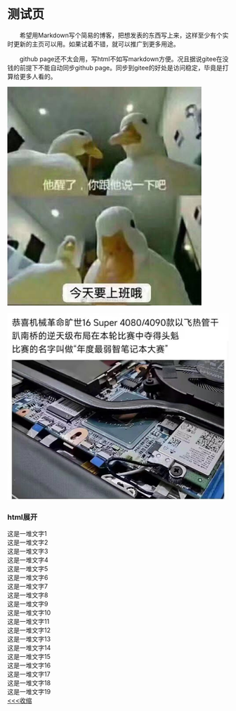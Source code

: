 # 测试页

　　希望用Markdown写个简易的博客，把想发表的东西写上来，这样至少有个实时更新的主页可以用。如果试着不错，就可以推广到更多用途。

　　github page还不太会用，写html不如写markdown方便。况且据说gitee在没钱的前提下不能自动同步github page。同步到gitee的好处是访问稳定，毕竟是打算给更多人看的。

![图1](pages/other/image/test/1680774055033.png "图1标题")

<p><img src="pages/other/image/test/飞热管干趴南桥.jpg" alt="foo" title="title" onerror="this.src='https://iknow-pic.cdn.bcebos.com/3bf33a87e950352a88cf131d5d43fbf2b2118b7c';this.onerror=null;"/></p>

<body>
    <h3>html展开</h3>
    <span id="content">
        这是一堆文字1<br>
        这是一堆文字2<br>
        这是一堆文字3<br>
        这是一堆文字4<br>
        这是一堆文字5<br>
        这是一堆文字6<br>
        这是一堆文字7<br>
        这是一堆文字8<br>
        这是一堆文字9<br>
        这是一堆文字10<br>
        这是一堆文字11<br>
        这是一堆文字12<br>
        这是一堆文字13<br>
        这是一堆文字14<br>
        这是一堆文字15<br>
        这是一堆文字16<br>
        这是一堆文字17<br>
        这是一堆文字18<br>
        这是一堆文字19<br>
   </span>
    <a href="javascript:;" id="btn">
        <<<收缩</a>
            <script type="text/javascript">
                //获取button按钮
                var btn = document.getElementById('btn');
                //获取p
                var content = document.getElementById('content');
                //获取p中的内容
                var str = content.innerHTML;
                //定义一个变量，表示当前的状态（收缩、展开）
                var onOff = true; // true表示展开
                btn.onclick = function() {
                    if (onOff) {
                        content.innerHTML = str.substr(0, 50) + "......";
                        btn.innerHTML = '>>>展开'
                    } else {
                        //说明当前状态是收缩的，需要展开
                        content.innerHTML = str
                        btn.innerHTML = '<<<收缩';
                    }
                    onOff = !onOff; //每点击一次，改变一次展开、收缩状态
                    return false; //阻止a标签的默认事件
                }
            </script>
</body>

</html>

